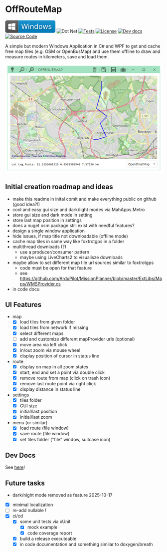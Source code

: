 # OffRouteMap

[![Windows x64](docs/badge-windows.svg)](https://github.com/no-go/OffRouteMap/releases/latest/download/OffRouteMap.exe)
![Dot Net](https://github.com/no-go/OffRouteMap/actions/workflows/dotnet-desktop.yml/badge.svg)
[![Tests](https://github.com/no-go/OffRouteMap/actions/workflows/tests.yml/badge.svg)](https://no-go.github.io/OffRouteMap/index.html)
[![License](https://img.shields.io/badge/license-BSD%202-yellowgreen)](https://github.com/no-go/OffRouteMap/blob/main/LICENSE.txt)
[![Dev docs](https://github.com/no-go/OffRouteMap/actions/workflows/deploy-docs.yml/badge.svg)](https://no-go.github.io/OffRouteMap/api/OffRouteMap.html)
[![Source Code](https://img.shields.io/badge/source%20code-github-orange)](https://github.com/no-go/OffRouteMap/)

A simple but modern Windows Application in C# and WPF to get and cache free
map tiles (e.g. OSM or OpenBusMap) and use them offline to draw and measure routes
in kilometers, save and load them.

![Screenshot](docs/screenshot.png)

## Initial creation roadmap and ideas

- make this readme in inital comit and make everything public on github (good idea?!)
- cool and easy gui size and dark/light modes via MahApps.Metro
- store gui size and dark mode in setting
- store last map position in settings
- does a nuget osm package still exist with needful features?
- design a single window application
- hide issues, if map title not downloadable (offline mode)
- cache map tiles in same way like foxtrotgps in a folder
- multithread downloads (?)
  - use a producer/consumer pattern
  - maybe using LiveCharts2 to visualisze downloads
- maybe allow to set different map tile url sources similar to foxtrotgps
  - code must be open for that feature
  - see https://github.com/ArduPilot/MissionPlanner/blob/master/ExtLibs/Maps/WMSProvider.cs
- in code docu

## UI Features

- map
  - [x] load tiles from given folder
  - [x] load tiles from network if missing
  - [x] select different maps
  - [ ] add and customize different mapProvider urls (optional)
  - [x] move area via left click
  - [x] in/out zoom via mouse wheel
  - [x] display position of cursor in status line
- route
  - [x] display on map in all zoom states
  - [x] start, end and set a point via double click
  - [x] remove route from map (click on trash icon)
  - [x] remove last route point via right click
  - [x] display distance in status line
- settings
  - [x] tiles folder
  - [x] GUI size
  - [x] initial/last position
  - [x] initial/last zoom
- menu (or similar)
  - [x] load route (file window)
  - [x] save route (file window)
  - [x] set tiles folder ("file" window, suitcase icon)

## Dev Docs

See [here](https://no-go.github.io/OffRouteMap/api/OffRouteMap.html)!

## Future tasks

- dark/night mode removed as feature 2025-10-17
- [x] minimal localization
- [ ] re-add nullable !
- [x] ci/cd
  - [x] some unit tests via xUnit
    - [x] mock example
    - [x] code coverage report
  - [x] build a release executeable
  - [x] in code documentation and something similar to doxygen/breath
